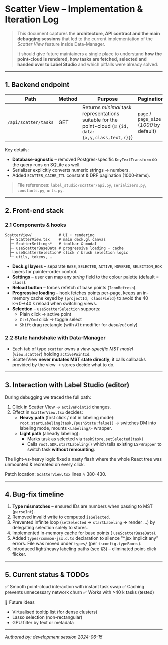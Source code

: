 # Scatter View – Implementation & Iteration Log

> This document captures the **architecture, API contract and the main debugging sessions** that led to the current implementation of the *Scatter View* feature inside Data-Manager.
>
> It should give future maintainers a single place to understand **how the point-cloud is rendered, how tasks are fetched, selected and handed over to Label Studio** and which pitfalls were already solved.

---

## 1. Backend endpoint

| Path | Method | Purpose | Pagination |
|------|--------|---------|------------|
| `/api/scatter/tasks` | GET | Returns *minimal* task representations suitable for the point-cloud (≈ `{id, data:{x,y,class,text,r}}`) | `page` / `page_size` (*1000* by default) |

Key details:
* **Database-agnostic** – removed Postgres-specific `KeyTextTransform` so the query runs on SQLite as well.
* Serializer explicitly converts numeric strings → numbers.
* Added `SCATTER_CACHE_TTL` constant & DRF pagination (1000-items).

> File references: `label_studio/scatter/api.py`, `serializers.py`, `constants.py`, `urls.py`.

---

## 2. Front-end stack

### 2.1 Components & hooks

```
ScatterView/            # UI + rendering
  ├─ ScatterView.tsx    # main deck.gl canvas
  ├─ ScatterSettings*   # toolbar & modal
  ├─ useScatterBaseData # progressive loading + cache
  ├─ useScatterSelection# click / brush selection logic
  └─ utils, tokens, …
```

* **Deck.gl layers** – separate `BASE`, `SELECTED`, `ACTIVE`, `HOVERED`, `SELECTION_BOX` layers for painter-order control.
* **Settings** – user can map any *string* field to the colour palette (default = `class`).
* **Reload button** – forces refetch of base points (`IconRefresh`).
* **Progressive loading** – hook fetches points per-page, keeps an in-memory cache keyed by `{projectId, classField}` to avoid the 40 k→0→40 k reload when switching views.
* **Selection** – `useScatterSelection` supports:
  * Plain click → active point
  * `Ctrl/Cmd` click → toggle select
  * `Shift` drag rectangle (with `Alt` modifier for *deselect* only)

### 2.2 State handshake with Data-Manager

* Each tab of type `scatter` owns a *view-specific MST model* (`view.scatter`) holding `activePointId`.
* ScatterView **never mutates MST state directly**; it calls callbacks provided by the view → stores decide what to do.

---

## 3. Interaction with Label Studio (editor)

During debugging we traced the full path:
1. Click in Scatter View → `activePointId` changes.
2. Effect in `ScatterView.tsx` decides:
   * **Heavy path** (first click / not in labeling mode): `root.startLabeling(task,{pushState:false})` → switches DM into labeling mode, mounts `<Labeling/>` wrapper.
   * **Light path** (already labeling):
     * Marks task as selected via `taskStore.setSelected(task)`
     * Calls `root.SDK.startLabeling()` which tells existing `LSFWrapper` to switch task **without remounting**.

The light-vs-heavy logic fixed a nasty flash where the whole React tree was unmounted & recreated on every click.

Patch location: `ScatterView.tsx` lines ≈ 380-430.

---

## 4. Bug-fix timeline

1. **Type mismatches** – ensured IDs are numbers when passing to MST (`parseInt`).
2. Removed invalid write to computed `isSelected`.
3. Prevented infinite loop (`setSelected` → `startLabeling` → render …) by delegating selection solely to stores.
4. Implemented in-memory cache for base points (
   `useScatterBaseData`).
5. Added `types/common-jsx.d.ts` declaration to silence "*.jsx implicit any" errors.  File was moved under `types/` (per `tsconfig.typeRoots`).
6. Introduced light/heavy labeling paths (see §3) – eliminated point-click flicker.

---

## 5. Current status & TODOs

✅ Smooth point-cloud interaction with instant task swap 
✅ Caching prevents unnecessary network churn 
✅ Works with >40 k tasks (tested) 

🚧 Future ideas
* Virtualised tooltip list (for dense clusters) 
* Lasso selection (non-rectangular) 
* GPU filter by text or metadata

---

*Authored by: development session 2024-06-15* 